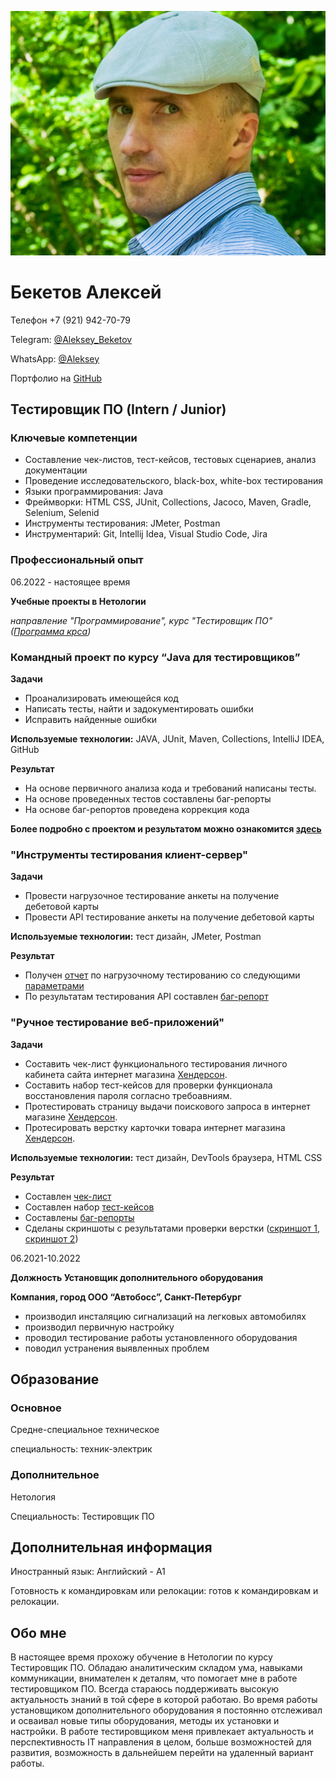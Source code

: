 ![Аватар](IMGP2797.JPG)

# Бекетов Алексей

Телефон +7 (921) 942-70-79

Telegram: [@Aleksey_Beketov](https://t.me/Aleksey_Beketov)

WhatsApp: [@Aleksey](https://wa.me/79219427079)

Портфолио на [GitHub](https://github.com/alex311271)

## Тестировщик ПО (Intern / Junior)

### **Ключевые компетенции**

* Составление чек-листов, тест-кейсов, тестовых сценариев, анализ документации
* Проведение исследовательского, black-box, white-box тестирования
* Языки программирования: Java
* Фреймворки: HTML CSS, JUnit, Collections, Jacoco, Maven, Gradle, Selenium, Selenid
* Инструменты тестирования: JMeter, Postman
* Инструментарий: Git, Intellij Idea, Visual Studio Code, Jira

### **Профессиональный опыт**

06.2022 - настоящее время

**Учебные проекты в Нетологии**

*направление "Программирование", курс "Тестировщик ПО" ([Программа крса](https://netology.ru/programs/qa))*

### Командный проект по курсу “Java для тестировщиков”

**Задачи**
* Проанализировать имеющейся код
* Написать тесты, найти и задокументировать ошибки
* Исправить найденные ошибки

**Используемые технологии:** JAVA, JUnit, Maven, Collections, IntelliJ IDEA, GitHub

**Результат**
* На основе первичного анализа кода и требований написаны тесты.
* На основе проведенных тестов составлены баг-репорты
* На основе баг-репортов проведена коррекция кода

**Более подробно с проектом и результатом можно ознакомится [здесь](https://github.com/alex311271/Team_diplom.git)**


### "Инструменты тестирования клиент-сервер"

**Задачи**
* Провести нагрузочное тестирование анкеты на получение дебетовой карты
* Провести API тестирование анкеты на получение дебетовой карты

**Используемые технологии:** тест дизайн, JMeter, Postman

**Результат**
* Получен [отчет](https://drive.google.com/file/d/1g047KRrTMRtMNjwm3RNV9dDXQqAK05r3/view?usp=share_link) по нагрузочному тестированию со следующими [параметрами](https://docs.google.com/document/d/1Lw2Qs07JQ5GC9IEA1bALVCDgr0oc38EFPZKbIyaTTN4/edit?usp=sharing)
* По результатам тестирования API составлен [баг-репорт](https://docs.google.com/spreadsheets/d/1q0e87bHle629jcMclLuGP7GlLGQMviF57Bo0imZ_j2A/edit?usp=sharing)

### "Ручное тестирование веб-приложений"

**Задачи**

* Составить чек-лист функционального тестирования личного кабинета сайта интернет магазина [Хендерсон](https://henderson.ru/).
* Составить набор тест-кейсов для проверки функционала восстановления пароля согласно требоавниям.
* Протестировать страницу выдачи поискового запроса в интернет магазине [Хендерсон](https://henderson.ru/).
* Протесировать верстку карточки товара интернет магазина  [Хендерсон](https://henderson.ru/).

**Используемые технологии:** тест дизайн, DevTools браузера, HTML CSS

**Результат**
* Составлен [чек-лист](https://docs.google.com/spreadsheets/d/1cpYFYIRFcP_izGhRU0NyOmtbPbrRET3GIXuUFXEgWhA/edit?usp=sharing)
* Составлен набор [тест-кейсов](https://docs.google.com/spreadsheets/d/1h0Sz3euvIPlQEtXiDPS2_tZi7cCJpMpVcZnL0hXt_H4/edit?usp=sharing)
* Составлены [баг-репорты](https://docs.google.com/spreadsheets/d/1fasg1dSYNNxNzSjH4IMFckfG0wrCTWka5NrvH3rJwK4/edit?usp=sharing)
* Сделаны скриншоты с результатами проверки верстки ([скриншот 1](https://drive.google.com/file/d/13BIvgoJLMQXpYkQo2GWiACeQncclJzKy/view?usp=sharing), [скриншот 2](https://drive.google.com/file/d/1cpFqFm7l8ecCFr5ktZ5m6ehHtYqlJ8RP/view?usp=sharing))

06.2021-10.2022

**Должность Установщик дополнительного оборудования**

**Компания, город ООО “Автобосс”, Санкт-Петербург**
* производил инсталяцию сигнализаций на легковых автомобилях
* производил первичную настройку
* проводил тестирование работы установленного оборудования
* поводил устранения выявленных проблем

## Образование
### Основное

Средне-специальное техническое 

специальность: техник-электрик
### Дополнительное
Нетология

Специальность: Тестировщик ПО

## Дополнительная информация
Иностранный язык: Английский - А1

Готовность к командировкам или релокации: готов к командировкам и релокации.

## Обо мне
В настоящее время прохожу обучение в Нетологии по курсу Тестировщик ПО. 
Обладаю аналитическим складом ума, навыками коммуникации, внимателен к деталям, что помогает мне в работе тестировщиком ПО. Всегда стараюсь поддерживать высокую актуальность знаний в той сфере в которой работаю.
Во время работы установщиком дополнительного оборудования я постоянно отслеживал и осваивал новые типы оборудования, методы их установки и настройки.
В работе тестировщиком меня привлекает актуальность и перспективность IT направления в целом, больше возможностей для развития, возможность в дальнейшем перейти на удаленный вариант работы.

